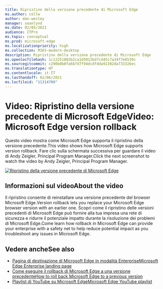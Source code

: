 ```yaml
---
title: Ripristino della versione precedente di Microsoft Edge
ms.author: collw
author: dan-wesley
manager: seanlynd
ms.date: 02/05/2021
audience: ITPro
ms.topic: conceptual
ms.prod: microsoft-edge
ms.localizationpriority: high
ms.collection: M365-modern-desktop
description: Ripristino della versione precedente di Microsoft Edge
ms.openlocfilehash: 1c12251802b2ca1d5012bd7c445c7a34f7e8539c
ms.sourcegitcommit: c290b0b0fa6b7d7f94dcdfdda91302da733326ec
ms.translationtype: HT
ms.contentlocale: it-IT
ms.lasthandoff: 02/06/2021
ms.locfileid: "11314709"
---
```

# <span data-ttu-id="9cd94-103">Video: Ripristino della versione precedente di Microsoft Edge</span><span class="sxs-lookup"><span data-stu-id="9cd94-103">Video: Microsoft Edge version rollback</span></span>

<span data-ttu-id="9cd94-104">Questo video mostra come Microsoft Edge supporta il ripristino della versione precedente.</span><span class="sxs-lookup"><span data-stu-id="9cd94-104">This video shows how Microsoft Edge supports version rollback.</span></span> <span data-ttu-id="9cd94-105">Fare clic sulla schermata successiva per guardare il video di Andy Zeigler, Principal Program Manager.</span><span class="sxs-lookup"><span data-stu-id="9cd94-105">Click the next screenshot to watch the video by Andy Zeigler, Principal Program Manager.</span></span>

[![Ripristino della versione precedente di Microsoft Edge](media/microsoft-edge-video-version-rollback/0.png)](http://www.youtube.com/watch?v=pXhXHvKUa_c "Microsoft Edge version rollback")

## <span data-ttu-id="9cd94-107">Informazioni sul video</span><span class="sxs-lookup"><span data-stu-id="9cd94-107">About the video</span></span>

<span data-ttu-id="9cd94-108">Il ripristino consente di reinstallare una versione precedente del browser Microsoft Edge.</span><span class="sxs-lookup"><span data-stu-id="9cd94-108">Version rollback lets you replace your Microsoft Edge browser version with an earlier one.</span></span> <span data-ttu-id="9cd94-109">Scopri come il ripristino delle versioni precedenti di Microsoft Edge può fornire alla tua impresa una rete di sicurezza e ridurre il potenziale impatto durante la risoluzione dei problemi di Microsoft Edge.</span><span class="sxs-lookup"><span data-stu-id="9cd94-109">Come learn how rollback in Microsoft Edge can provide your enterprise with a safety net to help reduce potential impact as you troubleshoot any issues in Microsoft Edge.</span></span>

## <span data-ttu-id="9cd94-110">Vedere anche</span><span class="sxs-lookup"><span data-stu-id="9cd94-110">See also</span></span>

- [<span data-ttu-id="9cd94-111">Pagina di destinazione di Microsoft Edge in modalità Enterprise</span><span class="sxs-lookup"><span data-stu-id="9cd94-111">Microsoft Edge Enterprise landing page</span></span>](https://aka.ms/EdgeEnterprise)
- [<span data-ttu-id="9cd94-112">Come eseguire il rollback di Microsoft Edge a una versione precedente</span><span class="sxs-lookup"><span data-stu-id="9cd94-112">How to roll back Microsoft Edge to a previous version</span></span>](edge-learnmore-rollback.md)
- [<span data-ttu-id="9cd94-113">Playlist di YouTube su Microsoft Edge</span><span class="sxs-lookup"><span data-stu-id="9cd94-113">Microsoft Edge YouTube playlist</span></span>](https://www.youtube.com/playlist?list=PLXtHYVsvn_b-uXh1tMeYpT-0iD8tD3tFy)
